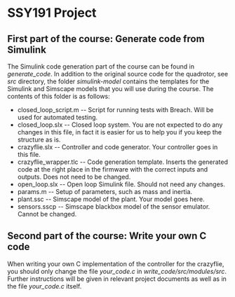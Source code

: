 # SSY191 Project

## First part of the course: Generate code from Simulink
The Simulink code generation part of the course can be found in *generate_code*. In addition to the original source code for the quadrotor, see *src* directory, the folder *simulink-model* contains the templates for the Simulink and Simscape models that you will use during the course. The contents of this folder is as follows:

* closed_loop_script.m -- Script for running tests with Breach. Will be used for automated testing.
* closed_loop.slx -- Closed loop system. You are not expected to do any changes in this file, in fact it is easier for us to help you if you keep the structure as is.
* crazyflie.slx -- Controller and code generator. Your controller goes in this file.
* crazyflie_wrapper.tlc -- Code generation template. Inserts the generated code at the right place in the firmware with the correct inputs and outputs. Does not need to be changed.
* open_loop.slx -- Open loop Simulink file. Should not need any changes.
* params.m -- Setup of parameters, such as mass and inertia.
* plant.ssc -- Simscape model of the plant. Your model goes here.
* sensors.sscp -- Simscape blackbox model of the sensor emulator. Cannot be changed.

## Second part of the course: Write your own C code
When writing your own C implementation of the controller for the crazyflie, you should only change the file *your_code.c* in *write_code/src/modules/src*. Further instructions will be given in relevant project documents as well as in the file *your_code.c* itself. 


